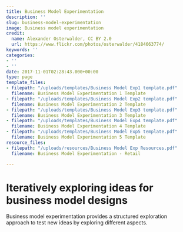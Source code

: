 ```yaml
---
title: Business Model Experimentation
description: ''
slug: business-model-experimentation
image: Business model experimentation
credit:
  name: Alexander Osterwalder, CC BY 2.0
  url: https://www.flickr.com/photos/osterwalder/4184663774/
keywords: ''
categories:
- ''
- ''
date: 2017-11-01T02:28:43.000+00:00
type: page
template_files:
- filepath: "/uploads/templates/Business Model Exp1 template.pdf"
  filename: Business Model Experimentation 1 Template
- filepath: "/uploads/templates/Business Model Exp2 template.pdf"
  filename: Business Model Experimentation 2 Template
- filepath: "/uploads/templates/Business Model Exp3 template.pdf"
  filename: Business Model Experimentation 3 Template
- filepath: "/uploads/templates/Business Model Exp4 template.pdf"
  filename: Business Model Experimentation 4 Template
- filepath: "/uploads/templates/Business Model Exp5 template.pdf"
  filename: Business Model Experimentation 5 Template
resource_files:
- filepath: "/uploads/resources/Business Model Exp Resources.pdf"
  filename: Business Model Experimentation - Retail

---
```

# Iteratively exploring ideas for business model designs

Business model experimentation provides a structured exploration approach to test new ideas by exploring different aspects. 